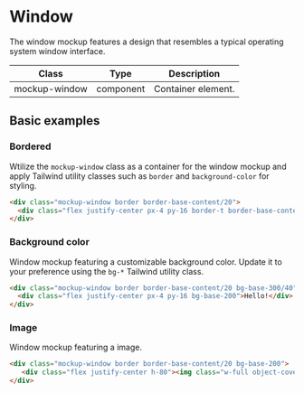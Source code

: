 # Window

The window mockup features a design that resembles a typical operating system window interface.

<!-- Class table -->

| Class | Type | Description |
| --- | --- | --- |
| mockup-window | component | Container element. |


<!-------------------- Basic examples -------------------->

## Basic examples

<!-- Bordered -->

### Bordered

Wtilize the `mockup-window` class as a container for the window mockup and apply Tailwind utility classes such as `border` and `background-color` for styling.

```html
<div class="mockup-window border border-base-content/20">
  <div class="flex justify-center px-4 py-16 border-t border-base-content/20">Hello!</div>
</div>
```

<!-- Background color -->

### Background color

Window mockup featuring a customizable background color. Update it to your preference using the `bg-*` Tailwind utility class.

```html
<div class="mockup-window border border-base-content/20 bg-base-300/40">
  <div class="flex justify-center px-4 py-16 bg-base-200">Hello!</div>
</div>
```

<!-- Image -->

### Image

Window mockup featuring a image.

```html
<div class="mockup-window border border-base-content/20 bg-base-200">
   <div class="flex justify-center h-80"><img class="w-full object-cover" src="https://cdn.flyonui.com/fy-assets/components/carousel/image-21.png" alt="window background" /></div>
</div>
```
